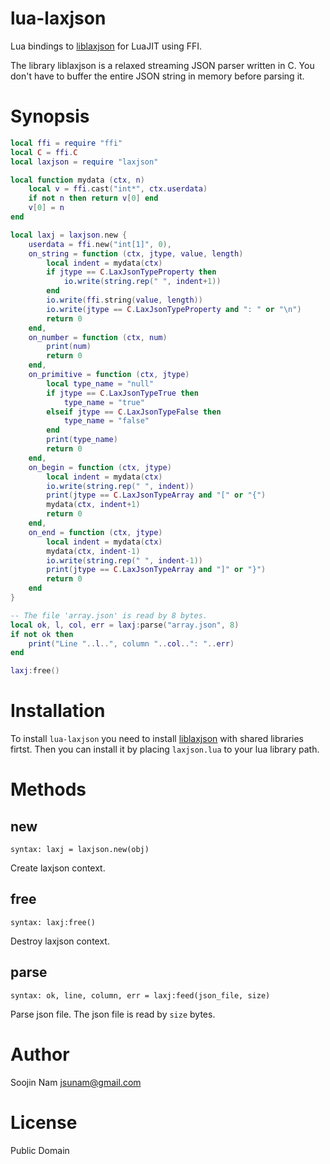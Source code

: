 lua-laxjson
====
Lua bindings to [liblaxjson](https://github.com/andrewrk/liblaxjson)
for LuaJIT using FFI.

The library liblaxjson is a relaxed streaming JSON parser written in C.
You don't have to buffer the entire JSON string in memory before parsing it.

Synopsis
========
````lua
local ffi = require "ffi"
local C = ffi.C
local laxjson = require "laxjson"

local function mydata (ctx, n)
    local v = ffi.cast("int*", ctx.userdata)
    if not n then return v[0] end
    v[0] = n
end

local laxj = laxjson.new {
    userdata = ffi.new("int[1]", 0),
    on_string = function (ctx, jtype, value, length)
        local indent = mydata(ctx)
        if jtype == C.LaxJsonTypeProperty then
            io.write(string.rep(" ", indent+1))
        end
        io.write(ffi.string(value, length))
        io.write(jtype == C.LaxJsonTypeProperty and ": " or "\n")
        return 0
    end,
    on_number = function (ctx, num)
        print(num)
        return 0
    end,
    on_primitive = function (ctx, jtype)
        local type_name = "null"
        if jtype == C.LaxJsonTypeTrue then
            type_name = "true"
        elseif jtype == C.LaxJsonTypeFalse then
            type_name = "false"
        end
        print(type_name)
        return 0
    end,
    on_begin = function (ctx, jtype)
        local indent = mydata(ctx)
        io.write(string.rep(" ", indent))
        print(jtype == C.LaxJsonTypeArray and "[" or "{")
        mydata(ctx, indent+1)
        return 0
    end,
    on_end = function (ctx, jtype)
        local indent = mydata(ctx)
        mydata(ctx, indent-1)
        io.write(string.rep(" ", indent-1))
        print(jtype == C.LaxJsonTypeArray and "]" or "}")
        return 0
    end
}

-- The file 'array.json' is read by 8 bytes.
local ok, l, col, err = laxj:parse("array.json", 8) 
if not ok then
    print("Line "..l..", column "..col..": "..err)
end

laxj:free()
````

Installation
============
To install `lua-laxjson` you need to install
[liblaxjson](https://github.com/andrewrk/liblaxjson#installation)
with shared libraries firtst.
Then you can install it by placing `laxjson.lua` to your lua library path.

Methods
=======

new
---
`syntax: laxj = laxjson.new(obj)`

Create laxjson context.

free
----
`syntax: laxj:free()`

Destroy laxjson context.

parse
-----
`syntax: ok, line, column, err = laxj:feed(json_file, size)`

Parse json file. The json file is read by `size` bytes.

Author
======
Soojin Nam jsunam@gmail.com

License
=======
Public Domain
